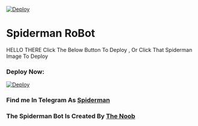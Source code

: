 [![Deploy](https://telegra.ph/file/165d30f65474cf2a62f35.png)](https://heroku.com/deploy?template=https://github.com/hacke777/SpidermanRobot)
# Spiderman RoBot

HELLO THERE Click The Below Button To Deploy , Or Click That Spiderman Image To Deploy 

### Deploy Now:
[![Deploy](https://www.herokucdn.com/deploy/button.svg)](https://heroku.com/deploy?template=https://github.com/hacke777/SpidermanRobot)

### Find me In Telegram As [Spiderman](https://t.me/The_Spiderman_Robot)

### The Spiderman Bot Is Created By [The Noob](https://t.me/The_Noob_Hackerr)
